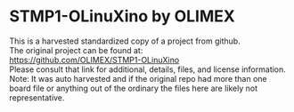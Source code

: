 
# STMP1-OLinuXino by OLIMEX  
This is a harvested standardized copy of a project from github.  
The original project can be found at:  
https://github.com/OLIMEX/STMP1-OLinuXino  
Please consult that link for additional, details, files, and license information.  
Note: It was auto harvested and if the original repo had more than one board file or anything out of the ordinary the files here are likely not representative.  
    